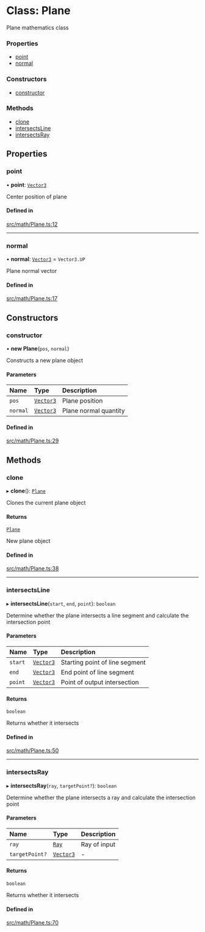 # Class: Plane

Plane mathematics class

### Properties

- [point](Plane.md#point)
- [normal](Plane.md#normal)

### Constructors

- [constructor](Plane.md#constructor)

### Methods

- [clone](Plane.md#clone)
- [intersectsLine](Plane.md#intersectsline)
- [intersectsRay](Plane.md#intersectsray)

## Properties

### point

• **point**: [`Vector3`](Vector3.md)

Center position of plane

#### Defined in

[src/math/Plane.ts:12](https://github.com/Orillusion/orillusion/blob/main/src/math/Plane.ts#L12)

___

### normal

• **normal**: [`Vector3`](Vector3.md) = `Vector3.UP`

Plane normal vector

#### Defined in

[src/math/Plane.ts:17](https://github.com/Orillusion/orillusion/blob/main/src/math/Plane.ts#L17)

## Constructors

### constructor

• **new Plane**(`pos`, `normal`)

Constructs a new plane object

#### Parameters

| Name | Type | Description |
| :------ | :------ | :------ |
| `pos` | [`Vector3`](Vector3.md) | Plane position |
| `normal` | [`Vector3`](Vector3.md) | Plane normal quantity |

#### Defined in

[src/math/Plane.ts:29](https://github.com/Orillusion/orillusion/blob/main/src/math/Plane.ts#L29)

## Methods

### clone

▸ **clone**(): [`Plane`](Plane.md)

Clones the current plane object

#### Returns

[`Plane`](Plane.md)

New plane object

#### Defined in

[src/math/Plane.ts:38](https://github.com/Orillusion/orillusion/blob/main/src/math/Plane.ts#L38)

___

### intersectsLine

▸ **intersectsLine**(`start`, `end`, `point`): `boolean`

Determine whether the plane intersects a line segment and calculate the intersection point

#### Parameters

| Name | Type | Description |
| :------ | :------ | :------ |
| `start` | [`Vector3`](Vector3.md) | Starting point of line segment |
| `end` | [`Vector3`](Vector3.md) | End point of line segment |
| `point` | [`Vector3`](Vector3.md) | Point of output intersection |

#### Returns

`boolean`

Returns whether it intersects

#### Defined in

[src/math/Plane.ts:50](https://github.com/Orillusion/orillusion/blob/main/src/math/Plane.ts#L50)

___

### intersectsRay

▸ **intersectsRay**(`ray`, `targetPoint?`): `boolean`

Determine whether the plane intersects a ray and calculate the intersection point

#### Parameters

| Name | Type | Description |
| :------ | :------ | :------ |
| `ray` | [`Ray`](Ray.md) | Ray of input |
| `targetPoint?` | [`Vector3`](Vector3.md) | - |

#### Returns

`boolean`

Returns whether it intersects

#### Defined in

[src/math/Plane.ts:70](https://github.com/Orillusion/orillusion/blob/main/src/math/Plane.ts#L70)

